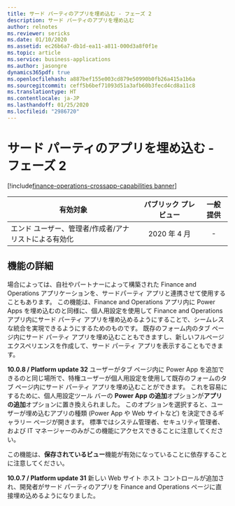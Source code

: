 ```yaml
---
title: サード パーティのアプリを埋め込む - フェーズ 2
description: サード パーティのアプリを埋め込む
author: relnotes
ms.reviewer: sericks
ms.date: 01/10/2020
ms.assetid: ec26b6a7-db1d-ea11-a811-000d3a8f0f1e
ms.topic: article
ms.service: business-applications
ms.author: jasongre
dynamics365pdf: true
ms.openlocfilehash: a887bef155e003cd879e50990b0fb26a415a1b6a
ms.sourcegitcommit: ceff5b6bef71093d51a3afb60b3fecd4cd8a11c8
ms.translationtype: HT
ms.contentlocale: ja-JP
ms.lasthandoff: 01/25/2020
ms.locfileid: "2986720"
---
```

# <a name="embed-third-party-apps--phase-2"></a>サード パーティのアプリを埋め込む - フェーズ 2
[!include[finance-operations-crossapp-capabilities banner](../includes/finance-operations-crossapp-capabilities.md)]

| 有効対象    |  パブリック プレビュー | 一般提供 | 
| ---------- | :----------: |:----------: |
|エンド ユーザー、管理者/作成者/アナリストによる有効化|2020 年 4 月| -|


## <a name="feature-details"></a>機能の詳細
<!--feature detail start -->
場合によっては、自社やパートナーによって構築された Finance and Operations アプリケーションを、サードパーティ アプリと連携させて使用することもあります。 この機能は、Finance and Operations アプリ内に Power Apps を埋め込むのと同様に、個人用設定を使用して Finance and Operations アプリ内にサード パーティ アプリを埋め込めるようにすることで、シームレスな統合を実現できるようにするためのものです。 既存のフォーム内のタブ ページ内にサード パーティ アプリを埋め込むこともできますし、新しいフルページ エクスペリエンスを作成して、サード パーティ アプリを表示することもできます。

**10.0.8 / Platform update 32** ユーザーがタブ ページ内に Power App を追加できるのと同じ場所で、特権ユーザーが個人用設定を使用して既存のフォームのタブ ページ内にサード パーティ アプリを埋め込むことができます。 これを容易にするために、個人用設定ツール バーの **Power App の追加**オプションが**アプリの追加**オプションに置き換えられました。 このオプションを選択すると、ユーザーが埋め込むアプリの種類 (Power App や Web サイトなど) を決定できるギャラリー ページが開きます。 標準ではシステム管理者、セキュリティ管理者、および IT マネージャーのみがこの機能にアクセスできることに注意してください。  

この機能は、**保存されているビュー**機能が有効になっていることに依存することに注意してください。

**10.0.7 / Platform update 31** 新しい Web サイト ホスト コントロールが追加され、開発者がサード パーティのアプリを Finance and Operations ページに直接埋め込めるようになりました。 


<!--feature detail end -->









